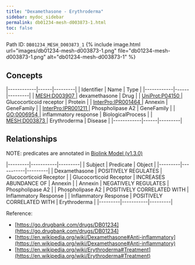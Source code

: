 ```yaml
---
title: "Dexamethasone - Erythroderma"
sidebar: mydoc_sidebar
permalink: db01234-mesh-d003873-1.html
toc: false 
---
```



Path ID: `DB01234_MESH_D003873_1`
{% include image.html url="images/db01234-mesh-d003873-1.png" file="db01234-mesh-d003873-1.png" alt="db01234-mesh-d003873-1" %}

## Concepts

|------------|------|---------|
| Identifier | Name | Type    |
|------------|------|---------|
| <a href="https://identifiers.org/MESH:D003907">MESH:D003907 </a> | dexamethasone | Drug |
| <a href="https://identifiers.org/UniProt:P04150">UniProt:P04150 </a> | Glucocorticoid receptor | Protein |
| <a href="https://identifiers.org/InterPro:IPR001464">InterPro:IPR001464 </a> | Annexin | GeneFamily |
| <a href="https://identifiers.org/InterPro:IPR001211">InterPro:IPR001211 </a> | Phospholipase A2 | GeneFamily |
| <a href="https://identifiers.org/GO:0006954">GO:0006954 </a> | inflammatory response | BiologicalProcess |
| <a href="https://identifiers.org/MESH:D003873">MESH:D003873 </a> | Erythroderma | Disease |
|------------|------|---------|

## Relationships


NOTE: predicates are annotated in <a href="https://github.com/biolink/biolink-model/releases/tag/v1.3.0">Biolink Model (v1.3.0)</a>

|---------|-----------|---------|
| Subject | Predicate | Object  |
|---------|-----------|---------|
| Dexamethasone | POSITIVELY REGULATES | Glucocorticoid Receptor |
| Glucocorticoid Receptor | INCREASES ABUNDANCE OF | Annexin |
| Annexin | NEGATIVELY REGULATES | Phospholipase A2 |
| Phospholipase A2 | POSITIVELY CORRELATED WITH | Inflammatory Response |
| Inflammatory Response | POSITIVELY CORRELATED WITH | Erythroderma |
|---------|-----------|---------|

Reference: 
  - [https://go.drugbank.com/drugs/DB01234](https://go.drugbank.com/drugs/DB01234)
  - [https://en.wikipedia.org/wiki/Dexamethasone#Anti-inflammatory](https://en.wikipedia.org/wiki/Dexamethasone#Anti-inflammatory)
  - [https://en.wikipedia.org/wiki/Erythroderma#Treatment](https://en.wikipedia.org/wiki/Erythroderma#Treatment)
